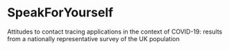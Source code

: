 # SpeakForYourself
Attitudes to contact tracing applications in the context of COVID-19: results from a nationally representative survey of the UK population
